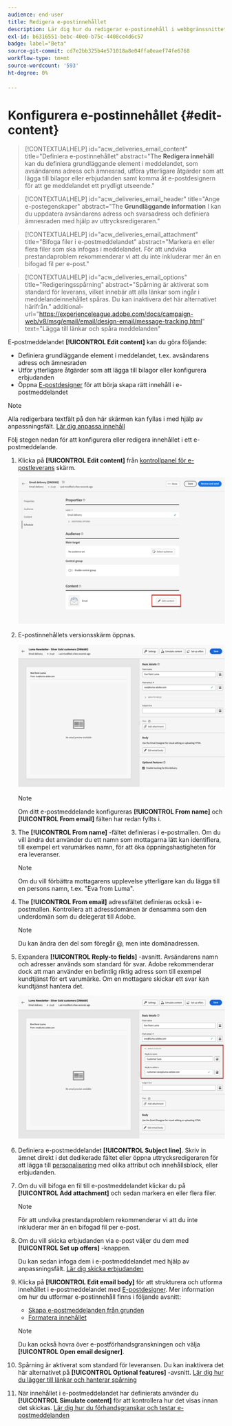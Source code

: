 ```yaml
---
audience: end-user
title: Redigera e-postinnehållet
description: Lär dig hur du redigerar e-postinnehåll i webbgränssnittet för Campaign
exl-id: b6316551-bebc-40e0-b75c-4408ce4d6c57
badge: label="Beta"
source-git-commit: cd7e2bb325b4e571018a8e04ffa0eaef74fe6768
workflow-type: tm+mt
source-wordcount: '593'
ht-degree: 0%

---
```


# Konfigurera e-postinnehållet {#edit-content}

>[!CONTEXTUALHELP]
>id="acw_deliveries_email_content"
>title="Definiera e-postinnehållet"
>abstract="The **Redigera innehåll** kan du definiera grundläggande element i meddelandet, som avsändarens adress och ämnesrad, utföra ytterligare åtgärder som att lägga till bilagor eller erbjudanden samt komma åt e-postdesignern för att ge meddelandet ett prydligt utseende."

>[!CONTEXTUALHELP]
>id="acw_deliveries_email_header"
>title="Ange e-postegenskaper"
>abstract="The **Grundläggande information** I kan du uppdatera avsändarens adress och svarsadress och definiera ämnesraden med hjälp av uttrycksredigeraren."

>[!CONTEXTUALHELP]
>id="acw_deliveries_email_attachment"
>title="Bifoga filer i e-postmeddelandet"
>abstract="Markera en eller flera filer som ska infogas i meddelandet. För att undvika prestandaproblem rekommenderar vi att du inte inkluderar mer än en bifogad fil per e-post."

>[!CONTEXTUALHELP]
>id="acw_deliveries_email_options"
>title="Redigeringsspårning"
>abstract="Spårning är aktiverat som standard för leverans, vilket innebär att alla länkar som ingår i meddelandeinnehållet spåras. Du kan inaktivera det här alternativet härifrån."
>additional-url="https://experienceleague.adobe.com/docs/campaign-web/v8/msg/email/email/design-email/message-tracking.html" text="Lägga till länkar och spåra meddelanden"

E-postmeddelandet **[!UICONTROL Edit content]** kan du göra följande:

* Definiera grundläggande element i meddelandet, t.ex. avsändarens adress och ämnesraden
* Utför ytterligare åtgärder som att lägga till bilagor eller konfigurera erbjudanden
* Öppna [E-postdesigner](get-started-email-designer.md#start-authoring) för att börja skapa rätt innehåll i e-postmeddelandet

>[!NOTE]
>
>Alla redigerbara textfält på den här skärmen kan fyllas i med hjälp av anpassningsfält. [Lär dig anpassa innehåll](../personalization/personalize.md)

Följ stegen nedan för att konfigurera eller redigera innehållet i ett e-postmeddelande.

1. Klicka på **[!UICONTROL Edit content]** från [kontrollpanel för e-postleverans](../email/create-email.md) skärm.

   ![](assets/email-edit-content-button.png)

1. E-postinnehållets versionsskärm öppnas.

   ![](assets/email-edit-content-dashboard.png)

   >[!NOTE]
   >
   >Om ditt e-postmeddelande konfigureras **[!UICONTROL From name]** och **[!UICONTROL From email]** fälten har redan fyllts i.

1. The **[!UICONTROL From name]** -fältet definieras i e-postmallen. Om du vill ändra det använder du ett namn som mottagarna lätt kan identifiera, till exempel ert varumärkes namn, för att öka öppningshastigheten för era leveranser.

   >[!NOTE]
   >
   >Om du vill förbättra mottagarens upplevelse ytterligare kan du lägga till en persons namn, t.ex. &quot;Eva from Luma&quot;.

1. The **[!UICONTROL From email]** adressfältet definieras också i e-postmallen. Kontrollera att adressdomänen är densamma som den underdomän som du delegerat till Adobe.

   >[!NOTE]
   >
   >Du kan ändra den del som föregår @, men inte domänadressen.

1. Expandera **[!UICONTROL Reply-to fields]** -avsnitt. Avsändarens namn och adresser används som standard för svar. Adobe rekommenderar dock att man använder en befintlig riktig adress som till exempel kundtjänst för ert varumärke. Om en mottagare skickar ett svar kan kundtjänst hantera det.

   ![](assets/email-edit-content-reply-to.png)

1. Definiera e-postmeddelandet **[!UICONTROL Subject line]**. Skriv in ämnet direkt i det dedikerade fältet eller öppna uttrycksredigeraren för att lägga till [personalisering](../personalization/personalize.md) med olika attribut och innehållsblock, eller erbjudanden.

1. Om du vill bifoga en fil till e-postmeddelandet klickar du på **[!UICONTROL Add attachment]** och sedan markera en eller flera filer.

   >[!NOTE]
   >
   >    För att undvika prestandaproblem rekommenderar vi att du inte inkluderar mer än en bifogad fil per e-post.

   <!--limitation on size + number of files?-->

1. Om du vill skicka erbjudanden via e-post väljer du dem med **[!UICONTROL Set up offers]** -knappen.

   Du kan sedan infoga dem i e-postmeddelandet med hjälp av anpassningsfält. [Lär dig skicka erbjudanden](offers.md)

1. Klicka på **[!UICONTROL Edit email body]** för att strukturera och utforma innehållet i e-postmeddelandet med [E-postdesigner](get-started-email-designer.md#start-authoring). Mer information om hur du utformar e-postinnehåll finns i följande avsnitt:

   * [Skapa e-postmeddelanden från grunden](create-email-content.md)
   * [Formatera innehållet](get-started-email-style.md)

   >[!NOTE]
   >
   >Du kan också hovra över e-postförhandsgranskningen och välja **[!UICONTROL Open email designer]**.

1. Spårning är aktiverat som standard för leveransen. Du kan inaktivera det här alternativet på **[!UICONTROL Optional features]** -avsnitt. [Lär dig hur du lägger till länkar och hanterar spårning](message-tracking.md)

1. När innehållet i e-postmeddelandet har definierats använder du **[!UICONTROL Simulate content]** för att kontrollera hur det visas innan det skickas. [Lär dig hur du förhandsgranskar och testar e-postmeddelanden](../preview-test/preview-test.md)

